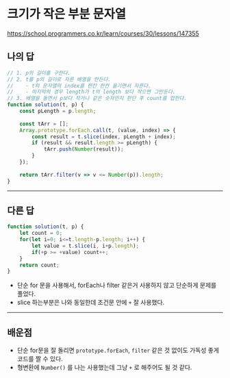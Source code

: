 # 크기가 작은 부분 문자열

https://school.programmers.co.kr/learn/courses/30/lessons/147355



## 나의 답

```js
// 1. p의 길이를 구한다.
// 2. t를 p의 길이로 자른 배열을 만든다.
//    - t의 문자열의 index를 한칸 한칸 옮기면서 자른다.
//    - 마지막의 경우 length가 t의 length 보다 작으면 그만둔다.
// 3. 배열을 돌면서 p보다 작거나 같은 숫자인지 판단 후 count를 업한다.
function solution(t, p) {
    const pLength = p.length;
    
    const tArr = [];
    Array.prototype.forEach.call(t, (value, index) => {
        const result = t.slice(index, pLength + index);
        if (result && result.length >= pLength) {
            tArr.push(Number(result));
        }
    });
    
    return tArr.filter(v => v <= Number(p)).length;
}
```

---

## 다른 답

```js
function solution(t, p) {
    let count = 0;
    for(let i=0; i<=t.length-p.length; i++) {
        let value = t.slice(i, i+p.length);
        if(+p >= +value) count++;
    }
    return count;
}
```

- 단순 for 문을 사용해서, forEach나 filter 같은거 사용하지 않고 단순하게 문제를 풀었다.
- slice 하는부분은 나와 동일한데 조건문 안에 `+` 잘 사용했다.

---

## 배운점

- 단순 for문을 잘 돌리면 `prototype.forEach`, `filter` 같은 것 없이도 가독성 좋게 코드를 짤 수 있다.
- 형변환에 `Number()` 를 나는 사용했는데 그냥 `+` 로 해주어도 될 것 같다.
